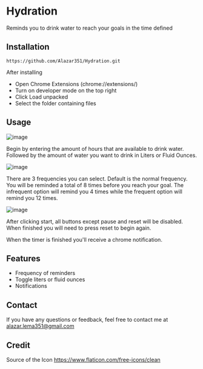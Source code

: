 
# Hydration

Reminds you to drink water to reach your goals in the time defined



## Installation
```
https://github.com/Alazar351/Hydration.git
```


After installing
- Open Chrome Extensions (chrome://extensions/)
- Turn on developer mode on the top right
- Click Load unpacked
- Select the folder containing files
## Usage
![image](https://github.com/Alazar351/Hydration/assets/121960308/d8c27381-ea27-4555-bbfd-6caf380ff42c)

Begin by entering the amount of hours that are available to drink water.
Followed by the amount of water you want to drink in Liters or Fluid Ounces.

![image](https://github.com/Alazar351/Hydration/assets/121960308/85f5e326-d9f0-4aaa-8199-0f99cc3fcc1a)



There are 3 frequencies you can select. Default is the normal frequency. You will be reminded a total of 8 times before you reach your goal. The infrequent option will remind you 4 times while the frequent option will remind you 12 times. 

![image](https://github.com/Alazar351/Hydration/assets/121960308/eeaba0a7-2fc4-401d-bfde-2a8f25ba23a2)


After clicking start, all buttons except pause and reset will be disabled. When finished you will need to press reset to begin again.

When the timer is finished you'll receive a chrome notification.


## Features

- Frequency of reminders
- Toggle liters or fluid ounces
- Notifications



## Contact

If you have any questions or feedback, feel free to contact me at alazar.lema351@gmail.com

## Credit
Source of the Icon
https://www.flaticon.com/free-icons/clean 

